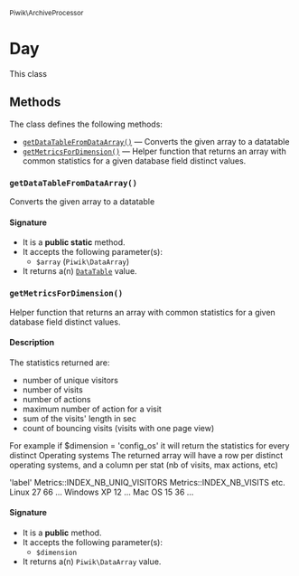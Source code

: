 <small>Piwik\ArchiveProcessor</small>

Day
===

This class


Methods
-------

The class defines the following methods:

- [`getDataTableFromDataArray()`](#getDataTableFromDataArray) &mdash; Converts the given array to a datatable
- [`getMetricsForDimension()`](#getMetricsForDimension) &mdash; Helper function that returns an array with common statistics for a given database field distinct values.

### `getDataTableFromDataArray()` <a name="getDataTableFromDataArray"></a>

Converts the given array to a datatable

#### Signature

- It is a **public static** method.
- It accepts the following parameter(s):
    - `$array` (`Piwik\DataArray`)
- It returns a(n) [`DataTable`](../../Piwik/DataTable.md) value.

### `getMetricsForDimension()` <a name="getMetricsForDimension"></a>

Helper function that returns an array with common statistics for a given database field distinct values.

#### Description

The statistics returned are:
 - number of unique visitors
 - number of visits
 - number of actions
 - maximum number of action for a visit
 - sum of the visits&#039; length in sec
 - count of bouncing visits (visits with one page view)

For example if $dimension = &#039;config_os&#039; it will return the statistics for every distinct Operating systems
The returned array will have a row per distinct operating systems,
and a column per stat (nb of visits, max  actions, etc)

&#039;label&#039;    Metrics::INDEX_NB_UNIQ_VISITORS    Metrics::INDEX_NB_VISITS    etc.
Linux    27    66    ...
Windows XP    12    ...
Mac OS    15    36    ...

#### Signature

- It is a **public** method.
- It accepts the following parameter(s):
    - `$dimension`
- It returns a(n) `Piwik\DataArray` value.

